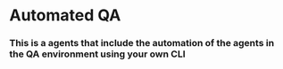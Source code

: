 # Automated QA
### This is a agents that include the automation of the agents in the QA environment using your own CLI